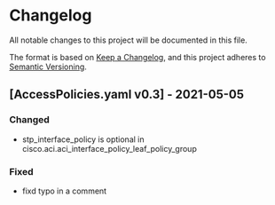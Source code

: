 # Changelog
All notable changes to this project will be documented in this file.

The format is based on [Keep a Changelog](https://keepachangelog.com/en/1.0.0/),
and this project adheres to [Semantic Versioning](https://semver.org/spec/v2.0.0.html).

## [AccessPolicies.yaml v0.3] - 2021-05-05

### Changed
- stp_interface_policy is optional in cisco.aci.aci_interface_policy_leaf_policy_group

### Fixed

- fixd typo in a comment
